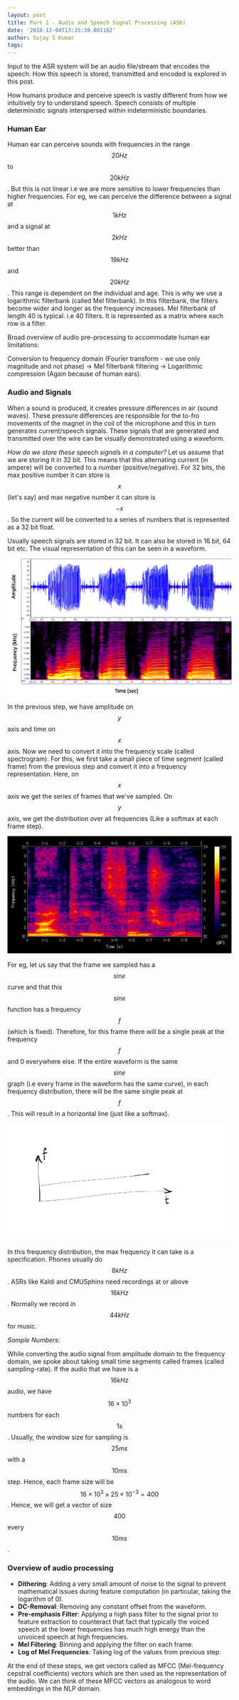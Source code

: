 ```yaml
---
layout: post
title: Part 1 - Audio and Speech Signal Processing (ASR)
date: '2018-12-04T13:35:39.001162'
author: Sujay S Kumar
tags: 
---
```


Input to the ASR system will be an audio file/stream that encodes the speech. How this speech is stored, transmitted and encoded is explored in this post.

How humans produce and perceive speech is vastly different from how we intuitively try to understand speech. Speech consists of multiple deterministic signals interspersed within indeterministic boundaries.

### Human Ear
Human ear can perceive sounds with frequencies in the range $$20Hz$$ to $$20kHz$$. But this is not linear i.e we are more sensitive to lower frequencies than higher frequencies. For eg, we can perceive the difference between a signal at $$1kHz$$ and a signal at $$2kHz$$ better than $$19kHz$$ and $$20kHz$$. This range is dependent on the individual and age.
This is why we use a logarithmic filterbank (called Mel filterbank). In this filterbank, the filters become  wider and longer as the frequency increases.
Mel filterbank of length 40 is typical. i.e 40 filters. It is represented as a matrix where each row is a filter.

Broad overview of audio pre-processing to accommodate human ear limitations:

Conversion to frequency domain (Fourier transform - we use only magnitude and not phase) -> Mel filterbank filtering -> Logarithmic compression (Again because of human ears).
### Audio and Signals
When a sound is produced, it creates pressure differences in air (sound waves). These pressure differences are responsible for the to-fro movements of the magnet in the coil of the microphone and this in turn generates current/speech signals. These signals that are generated and transmitted over the wire can be visually demonstrated using a waveform. 

*How do we store these speech signals in a computer?* Let us assume that we are storing it in 32 bit. This means that this alternating current (in ampere) will be converted to a number (positive/negative). For 32 bits, the max positive number it can store is $$x$$ (let's say) and max negative number it can store is $$-x$$. So the current will be converted to a series of numbers that is represented as a 32 bit float. 

Usually speech signals are stored in 32 bit. It can also be stored in 16 bit, 64 bit etc. The visual representation of this can be seen in a waveform.

![img](/assets/asr/part1/waveform.png)

In the previous step, we have amplitude on $$y$$ axis and time on $$x$$ axis. Now we need to convert it into the frequency scale (called spectrogram). For this, we first take a small piece of time segment (called frame) from the previous step and convert it into a frequency representation. Here, on $$x$$ axis we get the series of frames that we've sampled. On $$y$$ axis, we get the distribution over all frequencies (Like a softmax at each frame step).

![img](/assets/asr/part1/spectrogram.png)

For eg, let us say that the frame we sampled has a $$sine$$ curve and that this $$sine$$ function has a frequency $$ f$$ (which is fixed). Therefore, for this frame there will be a single peak at the frequency $$ f$$ and 0 everywhere else. If the entire waveform is the same $$sine$$ graph (i.e every frame in the waveform has the same curve), in each frequency distribution, there will be the same single peak at $$ f$$. This will result in a horizontal line (just like a softmax).

![img](/assets/asr/part1/sine-spectrogram.png)

In this frequency distribution, the max frequency it can take is a specification. Phones usually do $$8kHz$$. ASRs like Kaldi and CMUSphinx need recordings at or above $$16kHz$$. Normally we record in $$44kHz$$ for music.

*Sample Numbers*:

While converting the audio signal from amplitude domain to the frequency domain, we spoke about taking small time segments called frames (called sampling-rate). If the audio that we have is a $$16kHz$$ audio, we have $$16 \times 10^{3}$$ numbers for each $$1 s$$. Usually, the window size for sampling is $$25 ms$$ with a $$10 ms$$ step. Hence, each frame size will be $$16 \times 10^{3} \times 25 \times 10^{-3} = 400$$. Hence, we will get a vector of size $$400$$ every $$10 ms$$.

### Overview of audio processing

- **Dithering**: Adding a very small amount of noise to the signal to prevent mathematical issues during feature computation (in particular, taking the logarithm of 0).
- **DC-Removal**: Removing any constant offset from the waveform.
- **Pre-emphasis Filter**: Applying a high pass filter to the signal prior to feature extraction to counteract that fact that typically the voiced speech at the lower frequencies has much high energy than the unvoiced speech at high frequencies.
- **Mel Filtering**: Binning and applying the filter on each frame.
- **Log of Mel Frequencies**: Taking log of the values from previous step.

At the end of these steps, we get vectors called as MFCC (Mel-frequency cepstral coefficients) vectors which are then used as the representation of the audio. We can think of these MFCC vectors as analogous to word embeddings in the NLP domain.
